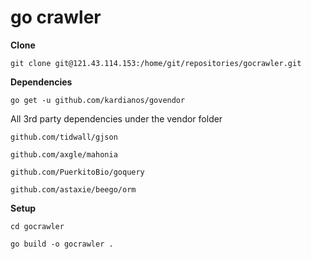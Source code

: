 # go crawler

**Clone**

`git clone git@121.43.114.153:/home/git/repositories/gocrawler.git`

**Dependencies**

`go get -u github.com/kardianos/govendor`

All 3rd party dependencies under the vendor folder

`github.com/tidwall/gjson`

`github.com/axgle/mahonia`

`github.com/PuerkitoBio/goquery`

`github.com/astaxie/beego/orm`

**Setup**

`cd gocrawler`

`go build -o gocrawler .`

